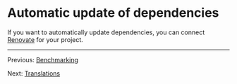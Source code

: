 # Automatic update of dependencies

If you want to automatically update dependencies, you can connect [Renovate](https://github.com/marketplace/renovate) for your project.

---

Previous: [Benchmarking](benchmarking.md)

Next: [Translations](translations.md)